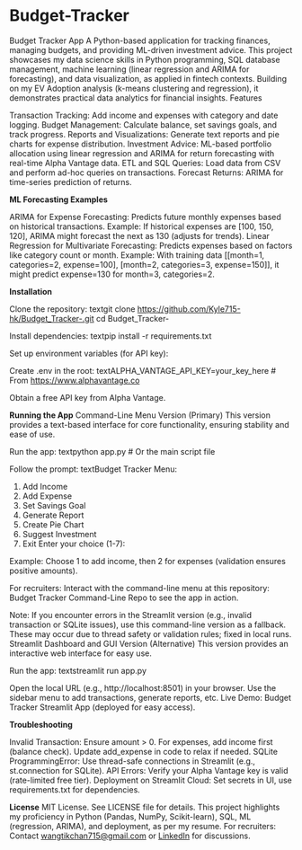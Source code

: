 # Budget-Tracker
Budget Tracker App
A Python-based application for tracking finances, managing budgets, and providing ML-driven investment advice. This project showcases my data science skills in Python programming, SQL database management, machine learning (linear regression and ARIMA for forecasting), and data visualization, as applied in fintech contexts. Building on my EV Adoption analysis (k-means clustering and regression), it demonstrates practical data analytics for financial insights.
Features

Transaction Tracking: Add income and expenses with category and date logging.
Budget Management: Calculate balance, set savings goals, and track progress.
Reports and Visualizations: Generate text reports and pie charts for expense distribution.
Investment Advice: ML-based portfolio allocation using linear regression and ARIMA for return forecasting with real-time Alpha Vantage data.
ETL and SQL Queries: Load data from CSV and perform ad-hoc queries on transactions.
Forecast Returns: ARIMA for time-series prediction of returns.

__ML Forecasting Examples__

ARIMA for Expense Forecasting: Predicts future monthly expenses based on historical transactions. Example: If historical expenses are [100, 150, 120], ARIMA might forecast the next as 130 (adjusts for trends).
Linear Regression for Multivariate Forecasting: Predicts expenses based on factors like category count or month. Example: With training data [[month=1, categories=2, expense=100], [month=2, categories=3, expense=150]], it might predict expense=130 for month=3, categories=2.

__Installation__

Clone the repository:
textgit clone https://github.com/Kyle715-hk/Budget_Tracker-.git
cd Budget_Tracker-

Install dependencies:
textpip install -r requirements.txt

Set up environment variables (for API key):

Create .env in the root:
textALPHA_VANTAGE_API_KEY=your_key_here  # From https://www.alphavantage.co

Obtain a free API key from Alpha Vantage.



__Running the App__
Command-Line Menu Version (Primary)
This version provides a text-based interface for core functionality, ensuring stability and ease of use.

Run the app:
textpython app.py  # Or the main script file

Follow the prompt:
textBudget Tracker Menu:
1. Add Income
2. Add Expense
3. Set Savings Goal
4. Generate Report
5. Create Pie Chart
6. Suggest Investment
7. Exit
Enter your choice (1-7):

Example: Choose 1 to add income, then 2 for expenses (validation ensures positive amounts).




For recruiters: Interact with the command-line menu at this repository: Budget Tracker Command-Line Repo to see the app in action.

Note: If you encounter errors in the Streamlit version (e.g., invalid transaction or SQLite issues), use this command-line version as a fallback. These may occur due to thread safety or validation rules; fixed in local runs.
Streamlit Dashboard and GUI Version (Alternative)
This version provides an interactive web interface for easy use.

Run the app:
textstreamlit run app.py

Open the local URL (e.g., http://localhost:8501) in your browser.
Use the sidebar menu to add transactions, generate reports, etc.
Live Demo: Budget Tracker Streamlit App (deployed for easy access).

__Troubleshooting__

Invalid Transaction: Ensure amount > 0. For expenses, add income first (balance check). Update add_expense in code to relax if needed.
SQLite ProgrammingError: Use thread-safe connections in Streamlit (e.g., st.connection for SQLite).
API Errors: Verify your Alpha Vantage key is valid (rate-limited free tier).
Deployment on Streamlit Cloud: Set secrets in UI, use requirements.txt for dependencies.

__License__
MIT License. See LICENSE file for details.
This project highlights my proficiency in Python (Pandas, NumPy, Scikit-learn), SQL, ML (regression, ARIMA), and deployment, as per my resume. For recruiters: Contact wangtikchan715@gmail.com or [LinkedIn](https://www.linkedin.com/in/wang-tik-chan) for discussions.
